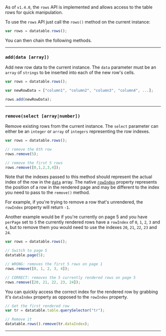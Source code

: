 As of `v1.4.0`, the `rows` API is implemented and allows access to the table rows for quick manipulation.

To use the `rows` API just call the `rows()` method on the current instance:

```javascript
var rows = datatable.rows();
```

You can then chain the following methods.

---

### `add(data [array])`

Add new row data to the current instance. The `data` parameter must be an `array` of `strings` to be inserted into each of the new row's cells.

```javascript
var rows = datatable.rows();

var newRowData = ["column1", "column2", "column3", "column4", ...];

rows.add(newRowData);

```

---

### `remove(select [array|number])`

Remove existing rows from the current instance. The `select` parameter can either be an `integer` or `array` of `integers` representing the row indexes.

```javascript
var rows = datatable.rows();

// remove the 6th row
rows.remove(5);

// remove the first 5 rows
rows.remove([0,1,2,3,4]);

```

Note that the indexes passed to this method should represent the actual index of the row in the [`data`](https://github.com/Mobius1/Vanilla-DataTables/wiki/API#data) array. The native [`rowIndex`](https://developer.mozilla.org/en-US/docs/Web/API/HTMLTableRowElement/rowIndex) property represents the position of a row in the rendered page and may be different to the index you need to pass to the `remove()` method.

For example, if you're trying to remove a row that's unrendered, the `rowIndex` property will return `-1`.

Another example would be if you're currently on page 5 and you have `perPage` set to `5` the currently rendered rows have a `rowIndex` of `0`, `1`, `2`, `3` and `4`, but to remove them you would need to use the indexes `20`, `21`, `22`, `23` and `24`.

```javascript
var rows = datatable.rows();

// Switch to page 5
datatable.page(5);

// WRONG: removes the first 5 rows on page 1
rows.remove([0, 1, 2, 3, 4]);

// CORRECT: removes the 5 currently rendered rows on page 5
rows.remove([20, 21, 22, 23, 24]);
```

You can quickly access the correct index for the rendered row by grabbing it's `dataIndex` property as opposed to the `rowIndex` property.

```javascript
// Get the first rendered row
var tr = datatable.table.querySelector("tr");

// Remove it
datatable.rows().remove(tr.dataIndex);

```

---